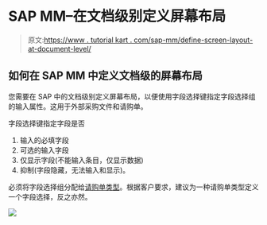 # SAP MM–在文档级别定义屏幕布局

> 原文:[https://www . tutorial kart . com/sap-mm/define-screen-layout-at-document-level/](https://www.tutorialkart.com/sap-mm/define-screen-layout-at-document-level/)

## 如何在 SAP MM 中定义文档级的屏幕布局

您需要在 SAP 中的文档级别定义屏幕布局，以便使用字段选择键指定字段选择组的输入属性。这用于外部采购文件和请购单。

字段选择键指定字段是否

1.  输入的必填字段
2.  可选的输入字段
3.  仅显示字段(不能输入条目，仅显示数据)
4.  抑制(字段隐藏，无法输入和显示)。

必须将字段选择组分配给[请购单类型](https://www.tutorialkart.com/sap-mm/define-document-types-for-purchase-requisition/)。根据客户要求，建议为一种请购单类型定义一个字段选择，反之亦然。

[![](../Images/925da31b32d6bc3827932f6c8afb11bb.png)](https://www.tutorialkart.com/)